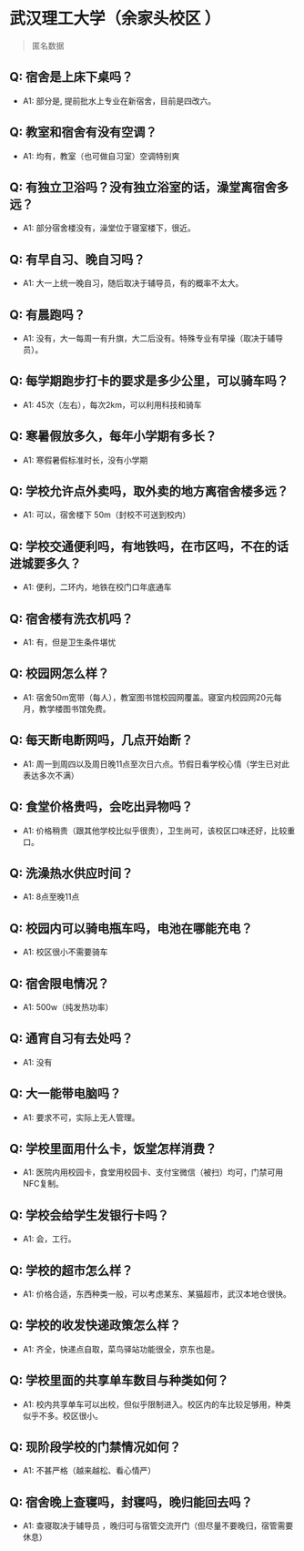 # 武汉理工大学（余家头校区 ）

> 匿名数据

## Q: 宿舍是上床下桌吗？

- A1: 部分是, 提前批水上专业在新宿舍，目前是四改六。

## Q: 教室和宿舍有没有空调？

- A1: 均有，教室（也可做自习室）空调特别爽

## Q: 有独立卫浴吗？没有独立浴室的话，澡堂离宿舍多远？

- A1: 部分宿舍楼没有，澡堂位于寝室楼下，很近。

## Q: 有早自习、晚自习吗？

- A1: 大一上统一晚自习，随后取决于辅导员，有的概率不太大。

## Q: 有晨跑吗？

- A1: 没有，大一每周一有升旗，大二后没有。特殊专业有早操（取决于辅导员）。

## Q: 每学期跑步打卡的要求是多少公里，可以骑车吗？

- A1: 45次（左右），每次2km，可以利用科技和骑车

## Q: 寒暑假放多久，每年小学期有多长？

- A1: 寒假暑假标准时长，没有小学期

## Q: 学校允许点外卖吗，取外卖的地方离宿舍楼多远？

- A1: 可以，宿舍楼下 50m（封校不可送到校内）

## Q: 学校交通便利吗，有地铁吗，在市区吗，不在的话进城要多久？

- A1: 便利，二环内，地铁在校门口年底通车

## Q: 宿舍楼有洗衣机吗？

- A1: 有，但是卫生条件堪忧

## Q: 校园网怎么样？

- A1: 宿舍50m宽带（每人），教室图书馆校园网覆盖。寝室内校园网20元每月，教学楼图书馆免费。

## Q: 每天断电断网吗，几点开始断？

- A1: 周一到周四以及周日晚11点至次日六点。节假日看学校心情（学生已对此表达多次不满）

## Q: 食堂价格贵吗，会吃出异物吗？

- A1: 价格稍贵（跟其他学校比似乎很贵），卫生尚可，该校区口味还好，比较重口。

## Q: 洗澡热水供应时间？

- A1: 8点至晚11点

## Q: 校园内可以骑电瓶车吗，电池在哪能充电？

- A1: 校区很小不需要骑车

## Q: 宿舍限电情况？

- A1: 500w（纯发热功率）

## Q: 通宵自习有去处吗？

- A1: 没有

## Q: 大一能带电脑吗？

- A1: 要求不可，实际上无人管理。

## Q: 学校里面用什么卡，饭堂怎样消费？

- A1: 医院内用校园卡，食堂用校园卡、支付宝微信（被扫）均可，门禁可用NFC复制。

## Q: 学校会给学生发银行卡吗？

- A1: 会，工行。

## Q: 学校的超市怎么样？

- A1: 价格合适，东西种类一般，可以考虑某东、某猫超市，武汉本地仓很快。

## Q: 学校的收发快递政策怎么样？

- A1: 齐全，快递点自取，菜鸟驿站功能很全，京东也是。

## Q: 学校里面的共享单车数目与种类如何？

- A1: 校内共享单车可以出校，但似乎限制进入。校区内的车比较足够用，种类似乎不多。校区很小。

## Q: 现阶段学校的门禁情况如何？

- A1: 不甚严格（越来越松、看心情严）

## Q: 宿舍晚上查寝吗，封寝吗，晚归能回去吗？

- A1: 查寝取决于辅导员 ，晚归可与宿管交流开门（但尽量不要晚归，宿管需要休息）
